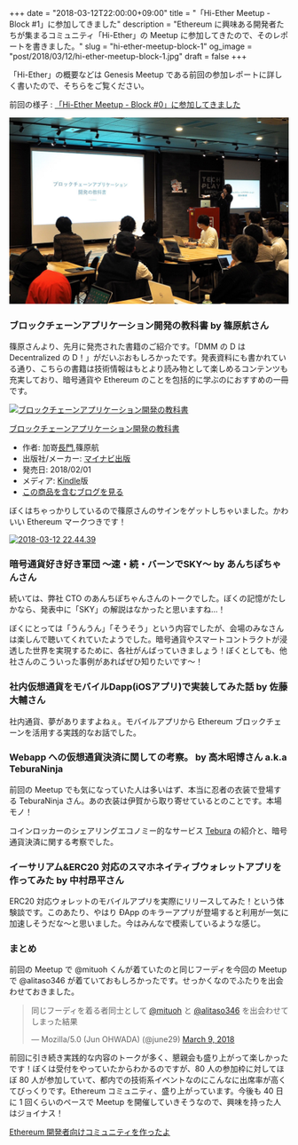 +++
date = "2018-03-12T22:00:00+09:00"
title = "「Hi-Ether Meetup - Block #1」に参加してきました"
description = "Ethereum に興味ある開発者たちが集まるコミュニティ「Hi-Ether」の Meetup に参加してきたので、そのレポートを書きました。"
slug = "hi-ether-meetup-block-1"
og_image = "post/2018/03/12/hi-ether-meetup-block-1.jpg"
draft = false
+++

「Hi-Ether」の概要などは Genesis Meetup である前回の参加レポートに詳しく書いたので、そちらをご覧ください。

前回の様子 : <a href="https://june29.jp/2018/02/04/hi-ether-meetup-block-0/">「Hi-Ether Meetup - Block #0」に参加してきました</a>

<img src="/post/2018/03/12/hi-ether-meetup-block-1.jpg">

### ブロックチェーンアプリケーション開発の教科書 by 篠原航さん

<script async class="speakerdeck-embed" data-id="ad485f01b0014ae1850ea8f9a7169a1a" data-ratio="1.77777777777778" src="//speakerdeck.com/assets/embed.js"></script>

篠原さんより、先月に発売された書籍のご紹介です。「DMM の D は Decentralized の D！」がだいぶおもしろかったです。発表資料にも書かれている通り、こちらの書籍は技術情報はもとより読み物として楽しめるコンテンツも充実しており、暗号通貨や Ethereum のことを包括的に学ぶのにおすすめの一冊です。

<div class="hatena-asin-detail"><a href="http://www.amazon.co.jp/exec/obidos/ASIN/B0794WJYGW/cameralady-22/"><img src="https://images-fe.ssl-images-amazon.com/images/I/61OcnhNfW1L._SL160_.jpg" class="hatena-asin-detail-image" alt="ブロックチェーンアプリケーション開発の教科書" title="ブロックチェーンアプリケーション開発の教科書"></a><div class="hatena-asin-detail-info"><p class="hatena-asin-detail-title"><a href="http://www.amazon.co.jp/exec/obidos/ASIN/B0794WJYGW/cameralady-22/">ブロックチェーンアプリケーション開発の教科書</a></p><ul><li><span class="hatena-asin-detail-label">作者:</span> 加嵜<a class="keyword" href="http://d.hatena.ne.jp/keyword/%C4%B9%CC%E7">長門</a>,篠原航</li><li><span class="hatena-asin-detail-label">出版社/メーカー:</span> <a class="keyword" href="http://d.hatena.ne.jp/keyword/%A5%DE%A5%A4%A5%CA%A5%D3%BD%D0%C8%C7">マイナビ出版</a></li><li><span class="hatena-asin-detail-label">発売日:</span> 2018/02/01</li><li><span class="hatena-asin-detail-label">メディア:</span> <a class="keyword" href="http://d.hatena.ne.jp/keyword/Kindle">Kindle</a>版</li><li><a href="http://d.hatena.ne.jp/asin/B0794WJYGW/cameralady-22" target="_blank">この商品を含むブログを見る</a></li></ul></div><div class="hatena-asin-detail-foot"></div></div>

ぼくはちゃっかりしているので篠原さんのサインをゲットしちゃいました。かわいい Ethereum マークつきです！

<a data-flickr-embed="true"  href="https://www.flickr.com/photos/june29/40767332591/in/dateposted-public/" title="2018-03-12 22.44.39"><img src="https://farm5.staticflickr.com/4773/40767332591_621bac07e4_b.jpg" width="1024" height="768" alt="2018-03-12 22.44.39"></a>
<script async src="//embedr.flickr.com/assets/client-code.js" charset="utf-8"></script>

### 暗号通貨好き好き軍団 〜速・続・バーンでSKY〜 by あんちぽちゃんさん

続いては、弊社 CTO のあんちぽちゃんさんのトークでした。ぼくの記憶がたしかなら、発表中に「SKY」の解説はなかったと思いますね…！

<script async class="speakerdeck-embed" data-id="da68df989a4e4a0d95b2ff6f2c56408b" data-ratio="1.77777777777778" src="//speakerdeck.com/assets/embed.js"></script>

ぼくにとっては「うんうん」「そうそう」という内容でしたが、会場のみなさんは楽しんで聴いてくれていたようでした。暗号通貨やスマートコントラクトが浸透した世界を実現するために、各社がんばっていきましょう！ぼくとしても、他社さんのこういった事例があればぜひ知りたいです〜！

### 社内仮想通貨をモバイルDapp(iOSアプリ)で実装してみた話 by 佐藤大輔さん

<script async class="speakerdeck-embed" data-id="389cc24006c24ffe90bf297fbafdac60" data-ratio="1.33333333333333" src="//speakerdeck.com/assets/embed.js"></script>

社内通貨、夢がありますよねぇ。モバイルアプリから Ethereum ブロックチェーンを活用する実践的なお話でした。

### Webapp への仮想通貨決済に関しての考察。 by 高木昭博さん a.k.a TeburaNinja

<script async class="speakerdeck-embed" data-id="dacd04c075e041f491a1ee4462cbf525" data-ratio="1.33333333333333" src="//speakerdeck.com/assets/embed.js"></script>

前回の Meetup でも気になっていた人は多いはず、本当に忍者の衣装で登場する TeburaNinja さん。あの衣装は伊賀から取り寄せているとのことです。本場モノ！

コインロッカーのシェアリングエコノミー的なサービス <a href="https://tebura.ninja/">Tebura</a> の紹介と、暗号通貨決済に関する考察でした。

### イーサリアム&ERC20 対応のスマホネイティブウォレットアプリを作ってみた by 中村昂平さん

<script async class="speakerdeck-embed" data-id="03d1fe1a53b84175bc7954e64c01224c" data-ratio="1.33333333333333" src="//speakerdeck.com/assets/embed.js"></script>

ERC20 対応ウォレットのモバイルアプリを実際にリリースしてみた！という体験談です。このあたり、やはり ÐApp のキラーアプリが登場すると利用が一気に加速しそうだな〜と思いました。今はみんなで模索しているような感じ。

### まとめ

前回の Meetup で @mituoh くんが着ていたのと同じフーディを今回の Meetup で @alitaso346 が着ていておもしろかったです。せっかくなのでふたりを出会わせておきました。

<blockquote class="twitter-tweet" data-lang="en"><p lang="ja" dir="ltr">同じフーディを着る者同士として <a href="https://twitter.com/mituoh?ref_src=twsrc%5Etfw">@mituoh</a> と <a href="https://twitter.com/alitaso346?ref_src=twsrc%5Etfw">@alitaso346</a> を出会わせてしまった結果</p>&mdash; Mozilla/5.0 (Jun OHWADA) (@june29) <a href="https://twitter.com/june29/status/972104432635691008?ref_src=twsrc%5Etfw">March 9, 2018</a></blockquote>

前回に引き続き実践的な内容のトークが多く、懇親会も盛り上がって楽しかったです！ぼくは受付をやっていたからわかるのですが、80 人の参加枠に対してほぼ 80 人が参加していて、都内での技術系イベントなのにこんなに出席率が高くてびっくりです。Ethereum コミュニティ、盛り上がっています。今後も 40 日に 1 回くらいのペースで Meetup を開催していきそうなので、興味を持った人はジョイナス！

<a href="https://qiita.com/amachino/items/605ff76209d7193dc92c">Ethereum 開発者向けコミュニティを作ったよ</a>
